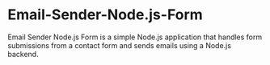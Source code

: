 # Email-Sender-Node.js-Form
Email Sender Node.js Form is a simple Node.js application that handles form submissions from a contact form and sends emails using a Node.js backend.
